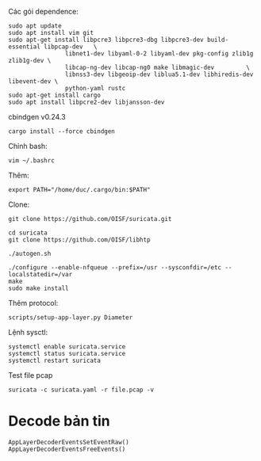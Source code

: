 Các gói dependence:
```
sudo apt update
sudo apt install vim git
sudo apt-get install libpcre3 libpcre3-dbg libpcre3-dev build-essential libpcap-dev   \
                libnet1-dev libyaml-0-2 libyaml-dev pkg-config zlib1g zlib1g-dev \
                libcap-ng-dev libcap-ng0 make libmagic-dev         \
                libnss3-dev libgeoip-dev liblua5.1-dev libhiredis-dev libevent-dev \
                python-yaml rustc
sudo apt-get install cargo
sudo apt install libpcre2-dev libjansson-dev
```
cbindgen v0.24.3
```
cargo install --force cbindgen
```
Chỉnh bash:
```
vim ~/.bashrc
```
Thêm:
```
export PATH="/home/duc/.cargo/bin:$PATH"
```

Clone:
```
git clone https://github.com/OISF/suricata.git
```
```
cd suricata
git clone https://github.com/OISF/libhtp
```
```
./autogen.sh
```
```
./configure --enable-nfqueue --prefix=/usr --sysconfdir=/etc --localstatedir=/var
make
sudo make install
```
Thêm protocol:
```
scripts/setup-app-layer.py Diameter
```
Lệnh sysctl:
```
systemctl enable suricata.service 
systemctl status suricata.service
systemctl restart suricata
```
Test file pcap
```
suricata -c suricata.yaml -r file.pcap -v
```
# Decode bản tin

```
AppLayerDecoderEventsSetEventRaw()
AppLayerDecoderEventsFreeEvents()

```
